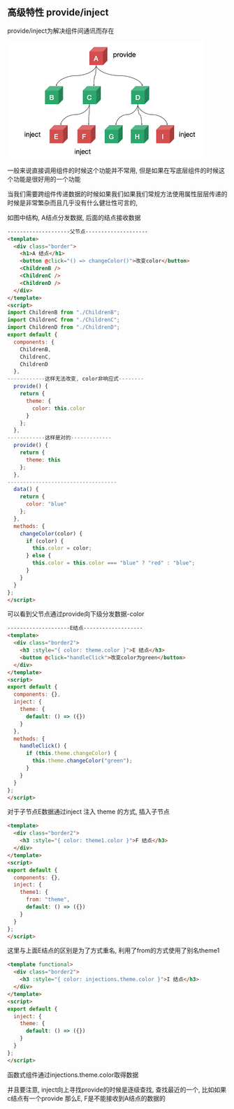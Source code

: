 ## 高级特性 provide/inject

provide/inject为解决组件间通讯而存在

![数据的组件间传递](./数据的组件间传递.png)

一般来说直接调用组件的时候这个功能并不常用, 但是如果在写底层组件的时候这个功能是很好用的一个功能

当我们需要跨组件传递数据的时候如果我们如果我们常规方法使用属性层层传递的时候是非常繁杂而且几乎没有什么健壮性可言的, 

如图中结构, A结点分发数据, 后面的结点接收数据

```html
--------------------父节点--------------------
<template>
  <div class="border">
    <h1>A 结点</h1>
    <button @click="() => changeColor()">改变color</button>
    <ChildrenB />
    <ChildrenC />
    <ChildrenD />
  </div>
</template>
<script>
import ChildrenB from "./ChildrenB";
import ChildrenC from "./ChildrenC";
import ChildrenD from "./ChildrenD";
export default {
  components: {
    ChildrenB,
    ChildrenC,
    ChildrenD
  },
------------这样无法改变, color非响应式--------
  provide() {
    return {
      theme: {
        color: this.color
      }
    };
  },
------------这样是对的-------------
  provide() {
    return {
      theme: this
    };
  },
-----------------------------------
  data() {
    return {
      color: "blue"
    };
  },
  methods: {
    changeColor(color) {
      if (color) {
        this.color = color;
      } else {
        this.color = this.color === "blue" ? "red" : "blue";
      }
    }
  }
};
</script>
```

可以看到父节点通过provide向下级分发数据-color

```html
--------------------E结点-------------------
<template>
  <div class="border2">
    <h3 :style="{ color: theme.color }">E 结点</h3>
    <button @click="handleClick">改变color为green</button>
  </div>
</template>
<script>
export default {
  components: {},
  inject: {
    theme: {
      default: () => ({})
    }
  },
  methods: {
    handleClick() {
      if (this.theme.changeColor) {
        this.theme.changeColor("green");
      }
    }
  }
};
</script>

```

对于子节点E数据通过inject 注入 theme 的方式, 插入子节点

```html
<template>
  <div class="border2">
    <h3 :style="{ color: theme1.color }">F 结点</h3>
  </div>
</template>
<script>
export default {
  components: {},
  inject: {
    theme1: {
      from: "theme",
      default: () => ({})
    }
  }
};
</script>

```

这里与上面E结点的区别是为了方式重名, 利用了from的方式使用了别名theme1

```html
<template functional>
  <div class="border2">
    <h3 :style="{ color: injections.theme.color }">I 结点</h3>
  </div>
</template>
<script>
export default {
  inject: {
    theme: {
      default: () => ({})
    }
  }
};
</script>

```

函数式组件通过injections.theme.color取得数据



并且要注意, inject向上寻找provide的时候是逐级查找, 查找最近的一个, 比如如果c结点有一个provide 那么E, F是不能接收到A结点的数据的